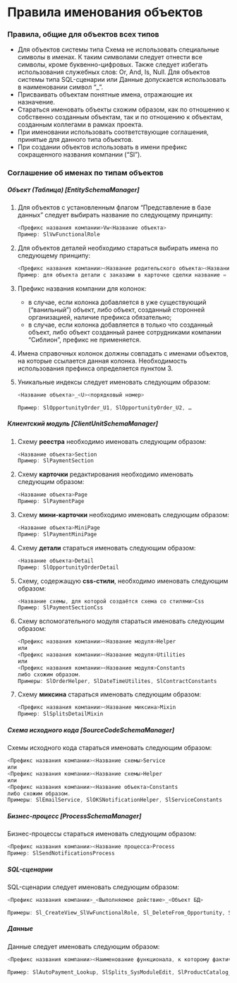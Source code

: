 # Правила именования объектов

### Правила, общие для объектов всех типов

* Для объектов системы типа Схема не использовать специальные символы в именах. К таким символами следует отнести все символы, кроме буквенно-цифровых. Также следует избегать использования служебных слов: Or, And, Is, Null. Для объектов системы типа SQL-сценарии или Данные допускается использовать в наименовании символ “_”.
* Присваивать объектам понятные имена, отражающие их назначение.
* Стараться именовать объекты схожим образом, как по отношению к собственно созданным объектам, так и по отношению к объектам, созданным коллегами в рамках проекта.
* При именовании использовать соответствующие соглашения, принятые для данного типа объектов.
* При создании объектов использовать в имени префикс сокращенного названия компании (“Sl”).

### Соглашение об именах по типам объектов

##### Объект (Таблица) [EntitySchemaManager]

1.	Для объектов с установленным флагом “Представление в базе данных” следует выбирать название по следующему принципу:

    ```javascript
    <Префикс названия компании>Vw<Название объекта>
    Пример: SlVwFunctionalRole
    ```

2.	Для объектов деталей необходимо стараться выбирать имена по следующему принципу:
    ```javascript
    <Префикс названия компании><Название родительского объекта><Название подчинённого объекта>
    Пример: для объекта детали с заказами в карточке сделки название = “SlOpportunityOrder”.
    ```

3.	Префикс названия компании для колонок:
	* в случае, если колонка добавляется в уже существующий (“ванильный”) объект, либо объект, созданный сторонней организацией, наличие префикса обязательно;
	* в случае, если колонка добавляется в только что созданный объект, либо объект созданный ранее сотрудниками компании “Сиблион”, префикс не применяется.
4.	Имена справочных колонок должны совпадать с именами объектов, на которые ссылается данная колонка. Необходимость использования префикса определяется пунктом 3.
5.	Уникальные индексы следует именовать следующим образом:
    ```javascript
    <Название объекта>_<U><порядковый номер>

    Пример: SlOpportunityOrder_U1, SlOpportunityOrder_U2, …
    ```
##### Клиентский модуль [ClientUnitSchemaManager]
	
1.	Схему **реестра** необходимо именовать следующим образом:
    ```javascript
    <Название объекта>Section
    Пример: SlPaymentSection
    ```
2.	Схему **карточки** редактирования необходимо именовать следующим образом:
    ```javascript
    <Название объекта>Page
    Пример: SlPaymentPage
    ```
3.	Схему **мини-карточки** необходимо именовать следующим образом:
    ```javascript
    <Название объекта>MiniPage
    Пример: SlPaymentMiniPage
    ```
4.	Схему **детали** стараться именовать следующим образом:
    ```javascript
    <Название объекта>Detail
    Пример: SlOpportunityOrderDetail
    ```
5.	Схему, содержащую **css-стили**, необходимо именовать следующим образом:

    ```javascript
    <Название схемы, для которой создаётся схема со стилями>Css
    Пример: SlPaymentSectionCss
    ```
6.	Схему вспомогательного модуля стараться именовать следующим образом:
    ```javascript
    <Префикс названия компании><Название модуля>Helper
    или
    <Префикс названия компании><Название модуля>Utilities
    или
    <Префикс названия компании><Название модуля>Constants
    либо схожим образом.
    Примеры: SlOrderHelper, SlDateTimeUtilites, SlContractConstants
    ```
7.	Схему **миксина** стараться именовать следующим образом:
    ```javascript
    <Префикс названия компании><Название миксина>Mixin
    Пример: SlSplitsDetailMixin
    ```


##### Схема исходного кода [SourceCodeSchemaManager]

Схемы исходного кода стараться именовать следующим образом:

```javascript
<Префикс названия компании><Название схемы>Service
или
<Префикс названия компании><Название схемы>Helper
или
<Префикс названия компании><Название объекта>Constants
либо схожим образом.
Примеры: SlEmailService, SlOKSNotificationHelper, SlServiceConstants
```


##### Бизнес-процесс [ProcessSchemaManager]

Бизнес-процессы стараться именовать следующим образом:

```javascript
<Префикс названия компании><Название процесса>Process
Пример: SlSendNotificationsProcess
```


##### SQL-сценарии

SQL-сценарии следует именовать следующим образом:
```javascript
<Префикс названия компании>_<Выполняемое действие>_<Объект БД>

Примеры: Sl_CreateView_SlVwFunctionalRole, Sl_DeleteFrom_Opportunity, Sl_CreateProc_SlCalculateOpportunityAmount, Sl_DropTable_SlPartnerInterest
```

##### Данные

Данные следует именовать следующим образом:

```javascript
<Префикс названия компании><Наименование функционала, к которому фактически принадлежат данные>_<Название таблицы>

Пример: SlAutoPayment_Lookup, SlSplits_SysModuleEdit, SlProductCatalog_SysSettingsValue
```
